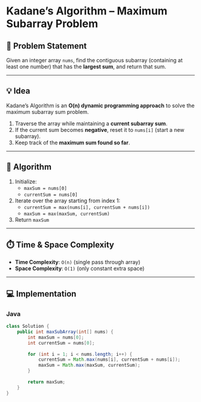 # Kadane’s Algorithm – Maximum Subarray Problem

## 📌 Problem Statement
Given an integer array `nums`, find the contiguous subarray (containing at least one number) that has the **largest sum**, and return that sum.

---

## 💡 Idea
Kadane’s Algorithm is an **O(n) dynamic programming approach** to solve the maximum subarray sum problem.

1. Traverse the array while maintaining a **current subarray sum**.
2. If the current sum becomes **negative**, reset it to `nums[i]` (start a new subarray).
3. Keep track of the **maximum sum found so far**.

---

## 📝 Algorithm
1. Initialize:
    - `maxSum = nums[0]`
    - `currentSum = nums[0]`
2. Iterate over the array starting from index 1:
    - `currentSum = max(nums[i], currentSum + nums[i])`
    - `maxSum = max(maxSum, currentSum)`
3. Return `maxSum`

---

## ⏱️ Time & Space Complexity
- **Time Complexity**: `O(n)` (single pass through array)
- **Space Complexity**: `O(1)` (only constant extra space)

---

## 💻 Implementation

### Java
```java
class Solution {
    public int maxSubArray(int[] nums) {
        int maxSum = nums[0];
        int currentSum = nums[0];
        
        for (int i = 1; i < nums.length; i++) {
            currentSum = Math.max(nums[i], currentSum + nums[i]);
            maxSum = Math.max(maxSum, currentSum);
        }
        
        return maxSum;
    }
}
